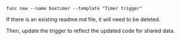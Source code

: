 ```
func new --name boxtimer --template "Timer trigger"
```

If there is an existing readme.md file, it will need to be deleted.

Then, update the trigger to reflect the updated code for shared data.